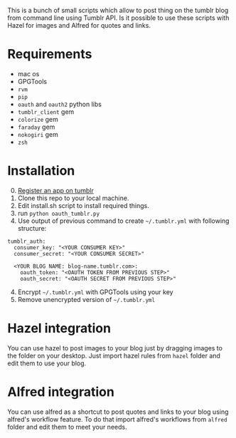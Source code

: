 This is a bunch of small scripts which allow to post thing on the tumblr blog from command line using Tumblr API. Is it possible to use these scripts with Hazel for images and Alfred for quotes and links.

# Requirements
- mac os
- GPGTools
- `rvm`
- `pip`
- `oauth` and `oauth2` python libs
- `tumblr_client` gem
- `colorize` gem
- `faraday` gem
- `nokogiri` gem
- `zsh`

# Installation

0. [Register an app on tumblr](https://www.tumblr.com/docs/en/api/v2)
0. Clone this repo to your local machine.
1. Edit install.sh script to install required things.
2. run `python oauth_tumblr.py`
3. Use output of previous command to create `~/.tumblr.yml` with following structure:
```
tumblr_auth:
  consumer_key: "<YOUR CONSUMER KEY>"
  consumer_secret: "<YOUR CONSUMER SECRET>"

  <YOUR BLOG NAME: blog-name.tumblr.com>:
    oauth_token: "<OAUTH TOKEN FROM PREVIOUS STEP>"
    oauth_secret: "<OAUTH SECRET FROM PREVIOUS STEP>"
```
4. Encrypt `~/.tumblr.yml` with GPGTools using your key
5. Remove unencrypted version of `~/.tumblr.yml`

# Hazel integration

You can use hazel to post images to your blog just by dragging images to the folder on your desktop. Just import hazel rules from `hazel` folder and edit them to use your blog.

# Alfred integration

You can use alfred as a shortcut to post quotes and links to your blog using alfred's workflow feature. To do that import alfred's workflows from `alfred` folder and edit them to meet your needs.
